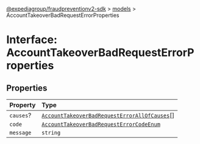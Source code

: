 [@expediagroup/fraudpreventionv2-sdk](../../index.md) > [models](../index.md) > AccountTakeoverBadRequestErrorProperties

# Interface: AccountTakeoverBadRequestErrorProperties

## Properties

| Property  | Type                                                                                                             |
| :-------- | :--------------------------------------------------------------------------------------------------------------- |
| `causes`? | [`AccountTakeoverBadRequestErrorAllOfCauses`](../classes/class.AccountTakeoverBadRequestErrorAllOfCauses.md)[]   |
| `code`    | [`AccountTakeoverBadRequestErrorCodeEnum`](../type-aliases/type-alias.AccountTakeoverBadRequestErrorCodeEnum.md) |
| `message` | `string`                                                                                                         |
